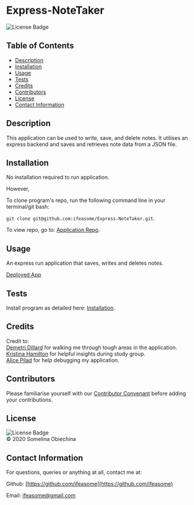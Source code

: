 # Express-NoteTaker
![License Badge](https://img.shields.io/badge/license-MIT-blue.svg) </br>


## Table of Contents 
* [Description](#Descritpion)
* [Installation](#Installation)
* [Usage](#Usage)
* [Tests](#Tests)
* [Credits](#Credits)
* [Contributors](#Contributors)
* [License](#License)
* [Contact Information](#ContactInfo)


## Description
This application can be used to write, save, and delete notes. It utilises an express backend and saves and retrieves note data from a JSON file.


## Installation 

No installation required to run application. 

However, 

To clone program's repo, run the following command line in your terminal/git bash: 

`git clone git@github.com:ifeasome/Express-NoteTaker.git`. 

To view repo, go to: [Application Repo](https://github.com/ifeasome/Express-NoteTaker).


## Usage 
An express run application that saves, writes and deletes notes.

[Deployed App](https://glacial-plains-25081.herokuapp.com/)


## Tests 
Install program as detailed here: [Installation](#Installation). 



## Credits 
Credit to: </br>
 [Demetri Dillard](https://github.com/Meechlouch) for walking me through tough areas in the application. </br>
 [Kristina Hamilton](https://github.com/Kay0s) for helpful insights during study group. </br>
 [Alice Pilad](https://github.com/adpir) for help debugging my application.


## Contributors 
 Please familiarise yourself with our [Contributor Convenant](./code_of_conduct.md) before adding your contributions. 


## License

![License Badge](https://img.shields.io/badge/license-MIT-blue.svg) 
</br>
© 2020 Somelina Obiechina


## Contact Information 
For questions, queries or anything at all, contact me at: 

Github: [https://github.com/ifeasome](https://github.com/ifeasome) 

Email: [ifeasome@gmail.com](ifeasome@gmail.com)


